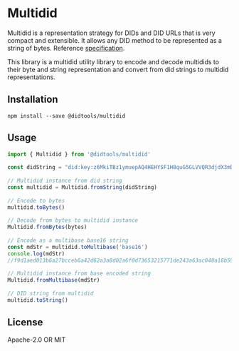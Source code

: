 # Multidid
Multidid is a representation strategy for DIDs and DID URLs that is very compact and extensible. It allows any DID method to be represented as a string of bytes. Reference [specification](https://github.com/ChainAgnostic/multidid).
 
This library is a multidid utility library to encode and decode multidids to their byte and string representation and convert from did strings to multidid representations. 

## Installation

```
npm install --save @didtools/multidid
```

## Usage

```js
import { Multidid } from '@didtools/multidid'
 
const didString = "did:key:z6MkiTBz1ymuepAQ4HEHYSF1H8quG5GLVVQR3djdX3mDooWp#z6MkiTBz1ymuepAQ4HEHYSF1H8quG5GLVVQR3djdX3mDooWp"
 
// Multidid instance from did string
const multidid = Multidid.fromString(didString)
 
// Encode to bytes
multidid.toBytes() 
 
// Decode from bytes to multidid instance
Multidid.fromBytes(bytes)
 
// Encode as a multibase base16 string 
const mdStr = multidid.toMultibase('base16')
console.log(mdStr)
//f9d1aed013b6a27bcceb6a42d62a3a8d02a6f0d73653215771de243a63ac048a18b59da29307a364d6b6954427a31796d75657041513448454859534631483871754735474c5656515233646a6458336d446f6f5770
 
// Multidid instance from base encoded string 
Multidid.fromMultibase(mdStr)
 
// DID string from multidid
multidid.toString() 
```

## License

Apache-2.0 OR MIT

